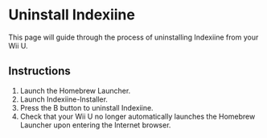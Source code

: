 # Uninstall Indexiine

This page will guide through the process of uninstalling Indexiine from your Wii U.

## Instructions

1. Launch the Homebrew Launcher.
2. Launch Indexiine-Installer.
3. Press the B button to uninstall Indexiine.
4. Check that your Wii U no longer automatically launches the Homebrew Launcher upon entering the Internet browser.
